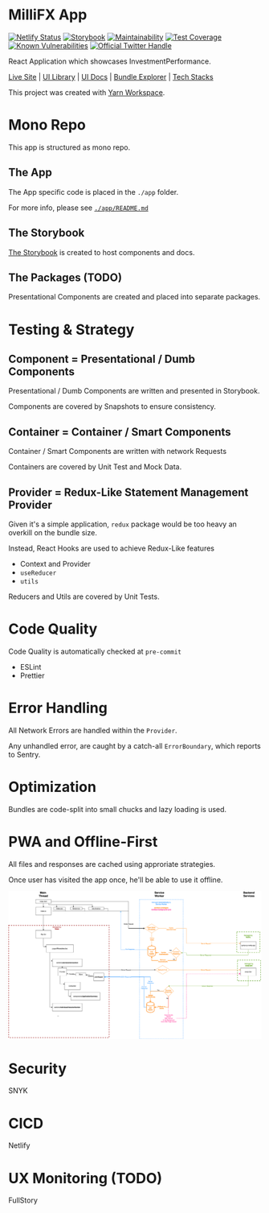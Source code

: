 # MilliFX App

[![Netlify Status](https://api.netlify.com/api/v1/badges/ae0a26bb-58bb-4077-b010-56d0a08c0d17/deploy-status)](https://app.netlify.com/sites/millifx/deploys)
[![Storybook](https://cdn.jsdelivr.net/gh/storybookjs/brand@master/badge/badge-storybook.svg)](https://millifx.netlify.app/storybook/index.html)
[![Maintainability](https://api.codeclimate.com/v1/badges/86c0b24bf2ec52265f6e/maintainability)](https://codeclimate.com/repos/601f3fa677576e0161000215/maintainability)
[![Test Coverage](https://api.codeclimate.com/v1/badges/86c0b24bf2ec52265f6e/test_coverage)](https://codeclimate.com/repos/601f3fa677576e0161000215/test_coverage)
[![Known Vulnerabilities](https://snyk.io/test/github/MilliFX/App/badge.svg)](https://snyk.io/test/github/MilliFX/App)
<a href="https://twitter.com/intent/follow?screen_name=jacktator">
<img src="https://badgen.net/twitter/follow/jacktator?icon=twitter&label=%40jacktator" alt="Official Twitter Handle" />
</a>

React Application which showcases InvestmentPerformance.

[Live Site](https://millifx.netlify.app) | [UI Library](https://millifx.netlify.app/storybook/index.html) | [UI Docs](https://millifx.netlify.app/docs/index.html) | [Bundle Explorer](https://millifx.netlify.app/explorer.html) | [Tech Stacks](app/docs/STACK.md)

This project was created with [Yarn Workspace](https://classic.yarnpkg.com/en/docs/workspaces/).

# Mono Repo

This app is structured as mono repo.

## The App

The App specific code is placed in the `./app` folder.

For more info, please see [`./app/README.md`](./app/README.md)

## The Storybook

[The Storybook](./storybook/README.md) is created to host components and docs.

## The Packages (TODO)

Presentational Components are created and placed into separate packages.

# Testing & Strategy

## Component = Presentational / Dumb Components

Presentational / Dumb Components are written and presented in Storybook.

Components are covered by Snapshots to ensure consistency.

## Container = Container / Smart Components

Container / Smart Components are written with network Requests

Containers are covered by Unit Test and Mock Data.

## Provider = Redux-Like Statement Management Provider

Given it's a simple application, `redux` package would be too heavy an overkill on the bundle size.

Instead, React Hooks are used to achieve Redux-Like features

- Context and Provider
- `useReducer`
- `utils`

Reducers and Utils are covered by Unit Tests.

# Code Quality

Code Quality is automatically checked at `pre-commit`
- ESLint
- Prettier

# Error Handling

All Network Errors are handled within the `Provider`.

Any unhandled error, are caught by a catch-all `ErrorBoundary`, which reports to Sentry.

# Optimization

Bundles are code-split into small chucks and lazy loading is used.

# PWA and Offline-First

All files and responses are cached using approriate strategies.

Once user has visited the app once, he'll be able to use it offline.

![](./app/architecture.png)

# Security

SNYK

# CICD

Netlify

# UX Monitoring (TODO)

FullStory